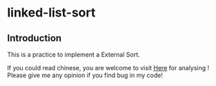 # linked-list-sort
## Introduction
This is a practice to implement a External Sort. 

If you could read chinese, you are welcome to visit [Here](https://hackmd.io/@jhan1998/HJaVavfXu) for analysing ! Please give me any opinion if you find bug in my code!
